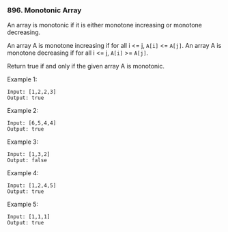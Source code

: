 ### 896. Monotonic Array

An array is monotonic if it is either monotone increasing or monotone decreasing.

An array A is monotone increasing if for all i <= j, `A[i]` <= `A[j]`.  An array A is monotone decreasing if for all i <= j, `A[i]` >= `A[j]`.

Return true if and only if the given array A is monotonic.

Example 1:
```
Input: [1,2,2,3]
Output: true
```
Example 2:
```
Input: [6,5,4,4]
Output: true
```
Example 3:
```
Input: [1,3,2]
Output: false
```
Example 4:
```
Input: [1,2,4,5]
Output: true
```
Example 5:
```
Input: [1,1,1]
Output: true
```